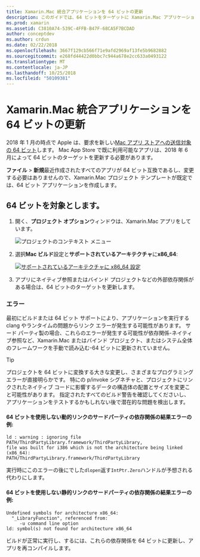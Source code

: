 ```yaml
---
title: Xamarin.Mac 統合アプリケーションを 64 ビットの更新
description: このガイドでは、64 ビットをターゲットに Xamarin.Mac アプリケーションを更新する方法について説明します。 この変更を行うときに発生する可能性があるエラーの種類の例も提供します。
ms.prod: xamarin
ms.assetid: C3810A74-539C-4FFB-B47F-68CA5F7BCDAD
author: conceptdev
ms.author: crdun
ms.date: 02/22/2018
ms.openlocfilehash: 3667f129cb566f71e9afd2969af13fe5b9682882
ms.sourcegitcommit: e268fd44422d0bbc7c944a678e2cc633a0493122
ms.translationtype: MT
ms.contentlocale: ja-JP
ms.lasthandoff: 10/25/2018
ms.locfileid: "50109381"
---
```

# <a name="updating-xamarinmac-unified-applications-to-64-bit"></a>Xamarin.Mac 統合アプリケーションを 64 ビットの更新

2018 年 1 月の時点で Apple は、要求を新しい[Mac アプリ ストアへの送信対象の 64 ビット](https://developer.apple.com/news/?id=06282017a)します。 Mac App Store で既に利用可能なアプリは、2018 年 6 月によって 64 ビットのターゲットを更新する必要があります。

**ファイル** > **新規**最近作成されたすべてのアプリが 64 ビット互換であるし、変更する必要はありませんので、Xamarin.Mac プロジェクト テンプレートが既定では、64 ビット アプリケーションを作成します。

## <a name="targeting-64-bit"></a>64 ビットを対象とします。

1. 開く、**プロジェクト オプション**ウィンドウは、Xamarin.Mac アプリをしています。

   ![プロジェクトのコンテキスト メニュー](mac-64-bit-images/1-contextual_menu-vsmac.png "プロジェクトのコンテキスト メニュー")

2. 選択**Mac ビルド**設定と**サポートされているアーキテクチャ**に**x86\_64**:

   [![サポートされているアーキテクチャに x86_64 設定](mac-64-bit-images/2-project_options-vsmac.png "x86_64 にサポートされているアーキテクチャの設定")](mac-64-bit-images/2-project_options-vsmac-large.png#lightbox)

3. アプリにネイティブ参照またはバインド プロジェクトなどの外部依存関係がある場合は、64 ビットのターゲットを更新します。

### <a name="errors"></a>エラー

最初にビルドまたは 64 ビット サポートにより、アプリケーションを実行する clang やランタイムの問題からリンク エラーが発生する可能性があります。 サード パーティ製の場合、これらのエラーが発生する可能性が依存関係-ネイティブ参照など、Xamarin.Mac またはバインド プロジェクト、またはシステム全体のフレームワークを手動で読み込む-64 ビットに更新されていません。

> [!TIP]
> プロジェクトを 64 ビットに変換する大きな変更し、さまざまなプログラミング エラーが直接明らかです。 特にの p/invoke シグネチャと、プロジェクトにリンクされたネイティブ コードに影響するデータの構造体の配置とサイズを変更こと可能性があります。 指定されたすべてのビルド警告を確認してくださいし、アプリケーションをテストするかもしれない後で潜在的な問題を検出します。

#### <a name="example-error-resulting-from-a-dynamically-linked-third-party-dependency-that-does-not-target-64-bit"></a>64 ビットを使用しない動的リンクのサードパーティの依存関係の結果エラーの例:

```console
ld : warning : ignoring file PATH/ThirdPartyLibrary.framework/ThirdPartyLibrary, 
file was built for i386 which is not the architecture being linked (x86_64): 
PATH/ThirdPartyLibrary.framework/ThirdPartyLibrary 
```

実行時にこのエラーの後にでした`dlopen`返す`IntPtr.Zero`ハンドルが予想される代わりにします。

#### <a name="example-error-resulting-from-a-statically-linked-third-party-dependency-that-does-not-target-64-bit"></a>64 ビットを使用しない静的リンクのサードパーティの依存関係の結果エラーの例:

```console
Undefined symbols for architecture x86_64:
  "_LibraryFunction", referenced from:
     -u command line option
ld: symbol(s) not found for architecture x86_64 
```

ビルドが正常に実行し、するには、これらの依存関係を 64 ビットに更新し、アプリを再コンパイルします。

